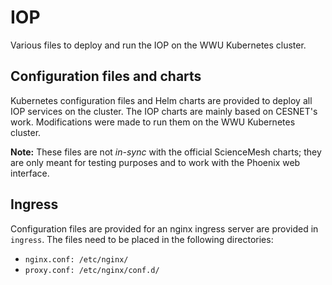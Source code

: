 # IOP
Various files to deploy and run the IOP on the WWU Kubernetes cluster.

## Configuration files and charts
Kubernetes configuration files and Helm charts are provided to deploy all IOP services on the cluster. The IOP charts are mainly based on CESNET's work. Modifications were made to run them on the WWU Kubernetes cluster.

**Note:** These files are not _in-sync_ with the official ScienceMesh charts; they are only meant for testing purposes and to work with the Phoenix web interface.

## Ingress
Configuration files are provided for an nginx ingress server are provided in `ingress`. The files need to be placed in the following directories:

- `nginx.conf: /etc/nginx/`
- `proxy.conf: /etc/nginx/conf.d/`

